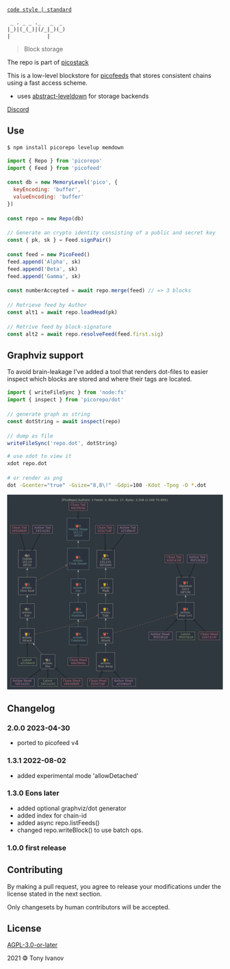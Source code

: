[`code style | standard`](https://standardjs.com/)
```
 _ . _ _ ._   _  _
|_)|(_(_)|(/_|_)(_)
|            |
```

> Block storage

The repo is part of [picostack](https://github.com/telamon/picostack)

This is a low-level blockstore for [picofeeds](https://github.com/telamon/picofeed/) that stores consistent chains using a fast access scheme.

- uses [abstract-leveldown](https://www.npmjs.com/package/abstract-level) for storage backends


[Discord](https://discord.gg/8RMRUPZ9RS)

## Use

```bash
$ npm install picorepo levelup memdown
```

```js
import { Repo } from 'picorepo'
import { Feed } from 'picofeed'

const db = new MemoryLevel('pico', {
  keyEncoding: 'buffer',
  valueEncoding: 'buffer'
})

const repo = new Repo(db)

// Generate an crypto identity consisting of a public and secret key
const { pk, sk } = Feed.signPair()

const feed = new PicoFeed()
feed.append('Alpha', sk)
feed.append('Beta', sk)
feed.append('Gamma', sk)

const numberAccepted = await repo.merge(feed) // => 3 blocks

// Retrieve feed by Author
const alt1 = await repo.loadHead(pk)

// Retrive feed by block-signature
const alt2 = await repo.resolveFeed(feed.first.sig)
```

## Graphviz support

To avoid brain-leakage I've added a tool that renders dot-files to
easier inspect which blocks are stored and where their tags are located.

```js
import { writeFileSync } from 'node:fs'
import { inspect } from 'picorepo/dot'

// generate graph as string
const dotString = await inspect(repo)

// dump as file
writeFileSync('repo.dot', dotString)
```

```bash
# use xdot to view it
xdot repo.dot

# or render as png
dot -Gcenter="true" -Gsize="8,8\!" -Gdpi=100 -Kdot -Tpng -O *.dot
```
![dag](./repo.dot.png)

## Changelog
### 2.0.0 2023-04-30
- ported to picofeed v4

### 1.3.1 2022-08-02
- added experimental mode 'allowDetached'

### 1.3.0 Eons later
- added optional graphviz/dot generator
- added index for chain-id
- added async repo.listFeeds()
- changed repo.writeBlock() to use batch ops.

### 1.0.0 first release

## Contributing

By making a pull request, you agree to release your modifications under
the license stated in the next section.

Only changesets by human contributors will be accepted.

## License

[AGPL-3.0-or-later](./LICENSE)

2021 &#x1f12f; Tony Ivanov
